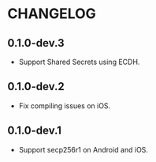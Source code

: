 # CHANGELOG

## 0.1.0-dev.3

* Support Shared Secrets using ECDH.

## 0.1.0-dev.2

* Fix compiling issues on iOS.

## 0.1.0-dev.1

* Support secp256r1 on Android and iOS.
